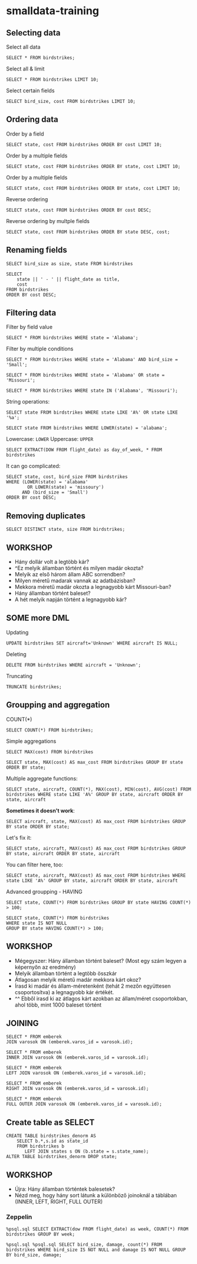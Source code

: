 # smalldata-training

## Selecting data

Select all data

`SELECT * FROM birdstrikes;`

Select all & limit

`SELECT * FROM birdstrikes LIMIT 10;`

Select certain fields

`SELECT bird_size, cost FROM birdstrikes LIMIT 10;`

## Ordering data

Order by a field

`SELECT state, cost FROM birdstrikes ORDER BY cost LIMIT 10;`

Order by a multiple fields

`SELECT state, cost FROM birdstrikes ORDER BY state, cost LIMIT 10;`

Order by a multiple fields

`SELECT state, cost FROM birdstrikes ORDER BY state, cost LIMIT 10;`

Reverse ordering

`SELECT state, cost FROM birdstrikes ORDER BY cost DESC;`

Reverse ordering by multple fields

`SELECT state, cost FROM birdstrikes ORDER BY state DESC, cost;`

## Renaming fields
`SELECT bird_size as size, state FROM birdstrikes`

```
SELECT
    state || ' - ' || flight_date as title,
    cost
FROM birdstrikes
ORDER BY cost DESC;
```

## Filtering data
Filter by field value

`SELECT * FROM birdstrikes WHERE state = 'Alabama';`

Filter by multiple conditions

`SELECT * FROM birdstrikes WHERE state = 'Alabama' AND bird_size = 'Small';`

`SELECT * FROM birdstrikes WHERE state = 'Alabama' OR state = 'Missouri';`

`SELECT * FROM birdstrikes WHERE state IN ('Alabama', 'Missouri');`

String operations:

`SELECT state FROM birdstrikes WHERE state LIKE 'A%' OR state LIKE '%a';`

`SELECT state FROM birdstrikes WHERE LOWER(state) = 'alabama';`

Lowercase: `LOWER`
Uppercase: `UPPER`

```
SELECT EXTRACT(DOW FROM flight_date) as day_of_week, * FROM birdstrikes
```

It can go complicated:

```
SELECT state, cost, bird_size FROM birdstrikes
WHERE (LOWER(state) = 'alabama'
        OR LOWER(state) = 'missoury')
      AND (bird_size = 'Small')
ORDER BY cost DESC;
```

## Removing duplicates
`SELECT DISTINCT state, size FROM birdstrikes;`

## WORKSHOP
* Hány dollár volt a legtöbb kár?
* ^Ez melyik államban történt és milyen madár okozta?
* Melyik az első három állam ABC sorrendben?
* Milyen méretű madarak vannak az adatbázisban?
* Mekkora méretű madár okozta a legnagyobb kárt Missouri-ban?
* Hány államban történt baleset?
* A hét melyik napján történt a legnagyobb kár?

## SOME more DML

Updating
```
UPDATE birdstrikes SET aircraft='Unknown' WHERE aircraft IS NULL;
```

Deleting
```
DELETE FROM birdstrikes WHERE aircraft = 'Unknown';
```

Truncating
```
TRUNCATE birdstrikes;
```

## Groupping and aggregation

COUNT(*)
```
SELECT COUNT(*) FROM birdstrikes;
```

Simple aggregations
```
SELECT MAX(cost) FROM birdstrikes
```

```
SELECT state, MAX(cost) AS max_cost FROM birdstrikes GROUP BY state ORDER BY state;
```

Multiple aggregate functions:
```
SELECT state, aircraft, COUNT(*), MAX(cost), MIN(cost), AVG(cost) FROM birdstrikes WHERE state LIKE 'A%' GROUP BY state, aircraft ORDER BY state, aircraft
```

**Sometimes it doesn't work**:
```
SELECT aircraft, state, MAX(cost) AS max_cost FROM birdstrikes GROUP BY state ORDER BY state;
```

Let's fix it:
```
SELECT state, aircraft, MAX(cost) AS max_cost FROM birdstrikes GROUP BY state, aircraft ORDER BY state, aircraft
```

You can filter here, too:
```
SELECT state, aircraft, MAX(cost) AS max_cost FROM birdstrikes WHERE state LIKE 'A%' GROUP BY state, aircraft ORDER BY state, aircraft
```

Advanced groupping - HAVING
```
SELECT state, COUNT(*) FROM birdstrikes GROUP BY state HAVING COUNT(*) > 100;
```

```
SELECT state, COUNT(*) FROM birdstrikes
WHERE state IS NOT NULL
GROUP BY state HAVING COUNT(*) > 100;
```

## WORKSHOP
 * Mégegyszer: Hány államban történt baleset? (Most egy szám legyen a képernyőn az eredmény)
 * Melyik államban történt a legtöbb összkár
 * Átlagosan melyik méretű madár mekkora kárt okoz?
 * Írasd ki madár és állam-méretenként (tehát 2 mezőn együttesen csoportosítva) a legnagyobb kár értékét.
 * ^^ Ebből irasd ki az átlagos kárt azokban az állam/méret csoportokban, ahol több, mint 1000 baleset történt

## JOINING
```
SELECT * FROM emberek
JOIN varosok ON (emberek.varos_id = varosok.id);
```

```
SELECT * FROM emberek
INNER JOIN varosok ON (emberek.varos_id = varosok.id);
```

```
SELECT * FROM emberek
LEFT JOIN varosok ON (emberek.varos_id = varosok.id);
```

```
SELECT * FROM emberek
RIGHT JOIN varosok ON (emberek.varos_id = varosok.id);
```

```
SELECT * FROM emberek
FULL OUTER JOIN varosok ON (emberek.varos_id = varosok.id);
```

## Create table as SELECT
```
CREATE TABLE birdstrikes_denorm AS
    SELECT b.*,s.id as state_id
    FROM birdstrikes b
       LEFT JOIN states s ON (b.state = s.state_name);
ALTER TABLE birdstrikes_denorm DROP state;
```

## WORKSHOP
 * Újra: Hány államban történtek balesetek?
 * Nézd meg, hogy hány sort látunk a különböző joinoknál a táblában (INNER, LEFT, RIGHT, FULL OUTER)

### Zeppelin
```
%psql.sql SELECT EXTRACT(dow FROM flight_date) as week, COUNT(*) FROM birdstrikes GROUP BY week;
```

```
%psql.sql %psql.sql SELECT bird_size, damage, count(*) FROM birdstrikes WHERE bird_size IS NOT NULL and damage IS NOT NULL GROUP BY bird_size, damage;
```
